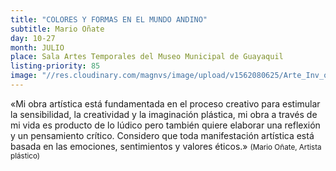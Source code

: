 ```yaml
---
title: "COLORES Y FORMAS EN EL MUNDO ANDINO"
subtitle: Mario Oñate
day: 10-27
month: JULIO
place: Sala Artes Temporales del Museo Municipal de Guayaquil
listing-priority: 85
image: "//res.cloudinary.com/magnvs/image/upload/v1562080625/Arte_Inv_on%C3%9Eate-2_cedk69.jpg"
---
```

&laquo;Mi obra artística está fundamentada en el proceso creativo para estimular la sensibilidad, la creatividad y la imaginación plástica, mi obra a través de mi vida es producto de lo lúdico pero también quiere elaborar una reflexión y un pensamiento crítico. Considero que toda manifestación artística está basada en las emociones, sentimientos y valores éticos.&raquo; <small>(Mario Oñate, Artista plástico)</small>
